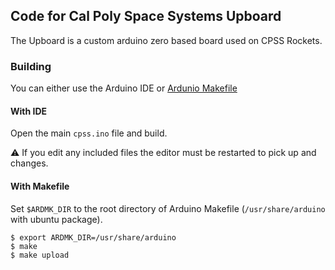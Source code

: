 ## Code for Cal Poly Space Systems Upboard

The Upboard is a custom arduino zero based board used on CPSS Rockets.

### Building

You can either use the Arduino IDE or [Ardunio Makefile](https://github.com/sudar/Arduino-Makefile)

#### With IDE

Open the main `cpss.ino` file and build.

:warning: If you edit any included files the editor must be restarted to pick up and changes.

#### With Makefile

Set `$ARDMK_DIR` to the root directory of Arduino Makefile (`/usr/share/arduino` with ubuntu package).

```
$ export ARDMK_DIR=/usr/share/arduino
$ make
$ make upload
```
